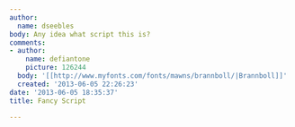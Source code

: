 ```yaml
---
author:
  name: dseebles
body: Any idea what script this is?
comments:
- author:
    name: defiantone
    picture: 126244
  body: '[[http://www.myfonts.com/fonts/mawns/brannboll/|Brannboll]]'
  created: '2013-06-05 22:26:23'
date: '2013-06-05 18:35:37'
title: Fancy Script

---
```


